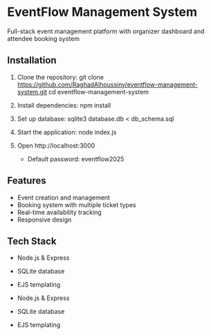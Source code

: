 # EventFlow Management System

Full-stack event management platform with organizer dashboard and attendee booking system

## Installation

1. Clone the repository:
git clone https://github.com/RaghadAlhoussiny/eventflow-management-system.git
cd eventflow-management-system

2. Install dependencies:
npm install

3. Set up database:
sqlite3 database.db < db_schema.sql

4. Start the application:
node index.js

5. Open http://localhost:3000
   - Default password: eventflow2025

## Features

- Event creation and management
- Booking system with multiple ticket types
- Real-time availability tracking
- Responsive design

## Tech Stack
- Node.js & Express
- SQLite database
- EJS templating

- Node.js & Express
- SQLite database
- EJS templating
